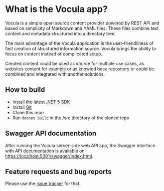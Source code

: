 # What is the Vocula app?

Vocula is a simple open source content provider powered by REST API and based on simplicity of Markdown and YAML files. These files combine text content and metadata structured into a directory tree.

The main advantage of the Vocula application is the user-friendliness of fast creation of structured information source. Vocula brings the ability to focus on content instead of complicated setup.

Created content could be used as source for multiple use cases, as websites content for example or as knowled base repository or could be combined and integrated with another solutions.

## How to build

* Install the latest [.NET 5 SDK](https://www.microsoft.com/net/download/core#/current)
* Install [Git](https://git-scm.com)
* Clone this repo
* Run `dotnet build` in the /src directory of the cloned repo

## Swagger API documentation

After running the Vocula server-side web API app, the Swagger interface with API documentation is available on [https://localhost:5001/swagger/index.html](https://localhost:5001/swagger/index.html).

## Feature requests and bug reports

Please use the [issue tracker](https://github.com/impello-msoukup/vocula/issues) for that.